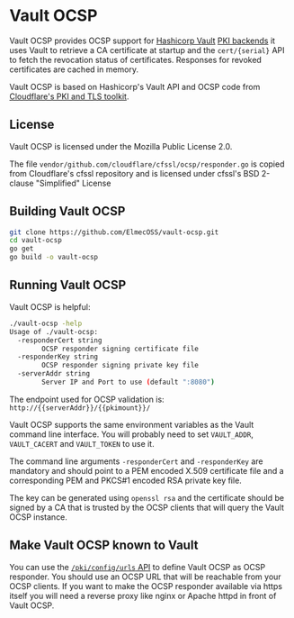 Vault OCSP
==========

Vault OCSP provides OCSP support for
[Hashicorp Vault](https://www.vaultproject.io/)
[PKI backends](https://www.vaultproject.io/docs/secrets/pki/index.html)
it uses Vault to retrieve a CA certificate at startup and the
`cert/{serial}` API to fetch the revocation status of certificates.
Responses for revoked certificates are cached in memory.

Vault OCSP is based on Hashicorp's Vault API and OCSP code from [Cloudflare's PKI and TLS toolkit](https://cfssl.org/).

License
-------

Vault OCSP is licensed under the Mozilla Public License 2.0.

The file `vendor/github.com/cloudflare/cfssl/ocsp/responder.go` is
copied from Cloudflare's cfssl repository and is licensed under cfssl's
BSD 2-clause "Simplified" License

Building Vault OCSP
-------------------

```bash
git clone https://github.com/ElmecOSS/vault-ocsp.git
cd vault-ocsp
go get
go build -o vault-ocsp
```

Running Vault OCSP
------------------

Vault OCSP is helpful:

```bash
./vault-ocsp -help
Usage of ./vault-ocsp:
  -responderCert string
        OCSP responder signing certificate file
  -responderKey string
        OCSP responder signing private key file
  -serverAddr string
        Server IP and Port to use (default ":8080")
```

The endpoint used for OCSP validation is:
`http://{{serverAddr}}/{{pkimount}}/`

Vault OCSP supports the same environment variables as the Vault command
line interface. You will probably need to set `VAULT_ADDR`,
`VAULT_CACERT` and `VAULT_TOKEN` to use it.

The command line arguments `-responderCert` and `-responderKey` are
mandatory and should point to a PEM encoded X.509 certificate file and
a corresponding PEM and PKCS#1 encoded RSA private key file.

The key can be generated using `openssl rsa` and the certificate should
be signed by a CA that is trusted by the OCSP clients that will query
the Vault OCSP instance.

Make Vault OCSP known to Vault
------------------------------

You can use the
[`/pki/config/urls` API](https://www.vaultproject.io/api/secret/pki/index.html#set-urls)
to define Vault OCSP as OCSP responder. You should use an OCSP URL that
will be reachable from your OCSP clients. If you want to make the OCSP
responder available via https itself you will need a reverse proxy like
nginx or Apache httpd in front of Vault OCSP.
